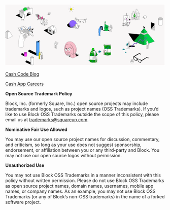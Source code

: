 <img src="cashapp.png">

[Cash Code Blog](https://code.cash.app/)

[Cash App Careers](https://cash.app/careers/)

**Open Source Trademark Policy**

Block, Inc. (formerly Square, Inc.) open source projects may include trademarks and logos, such as project names (OSS Trademarks). If you’d like to use Block OSS Trademarks outside the scope of this policy, please email us at [trademarks@squareup.com](mailto:trademarks@squareup.com).

**Nominative Fair Use Allowed**

You may use our open source project names for discussion, commentary, and criticism, so long as your use does not suggest sponsorship, endorsement, or affiliation between you or any third-party and Block. You may not use our open source logos without permission.

**Unauthorized Use**

You may not use Block OSS Trademarks in a manner inconsistent with this policy without written permission. Please do not use Block OSS Trademarks as open source project names, domain names, usernames, mobile app names, or company names. As an example, you may not use Block OSS Trademarks (or any of Block’s non-OSS trademarks) in the name of a forked software project.

